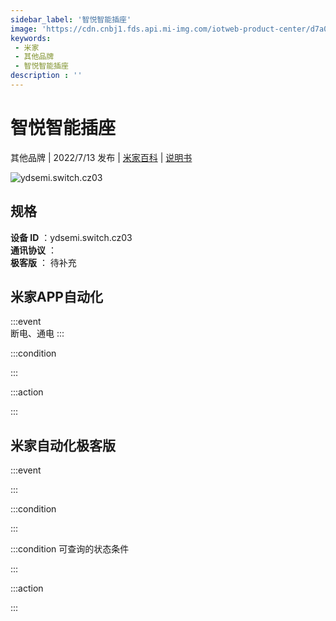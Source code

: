 ```yaml
---
sidebar_label: '智悦智能插座'
image: 'https://cdn.cnbj1.fds.api.mi-img.com/iotweb-product-center/d7a01714bf381b556ead7ca409e73a51_1655882346812.png?GalaxyAccessKeyId=AKVGLQWBOVIRQ3XLEW&Expires=9223372036854775807&Signature=Wm8IdbRJk34guhdyxS9utngTPrk='
keywords: 
 - 米家
 - 其他品牌
 - 智悦智能插座
description : ''
---
```

# 智悦智能插座

其他品牌 | 2022/7/13 发布 | [米家百科](https://home.mi.com/webapp/content/baike/product/index.html?model=ydsemi.switch.cz03) | [说明书](https://home.mi.com/views/introduction.html?model=ydsemi.switch.cz03&region=cn)

![ydsemi.switch.cz03](https://cdn.cnbj1.fds.api.mi-img.com/iotweb-product-center/d7a01714bf381b556ead7ca409e73a51_1655882346812.png?GalaxyAccessKeyId=AKVGLQWBOVIRQ3XLEW&Expires=9223372036854775807&Signature=Wm8IdbRJk34guhdyxS9utngTPrk=)

## 规格  
> 
**设备 ID** ：ydsemi.switch.cz03  
**通讯协议** ：  
**极客版**  ： 待补充 


## 米家APP自动化  

:::event  
断电、通电
:::

:::condition  

:::

:::action   

:::

## 米家自动化极客版  

:::event  

:::

:::condition  

:::

:::condition 可查询的状态条件  

:::

:::action  

:::

        
